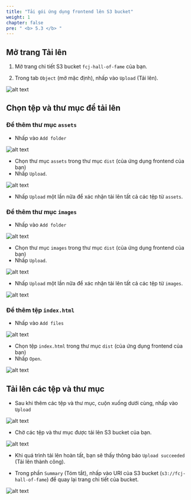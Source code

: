 ```yaml
---
title: "Tải gói ứng dụng frontend lên S3 bucket"
weight: 1
chapter: false
pre: " <b> 5.3 </b> "
---
```


## Mở trang Tải lên

1. Mở trang chi tiết S3 bucket `fcj-hall-of-fame` của bạn.

2. Trong tab `Object` (mở mặc định), nhấp vào `Upload` (Tải lên).

![alt text](/images/workshop-3/s3--upload-objects.jpg)

## Chọn tệp và thư mục để tải lên

### Để thêm thư mục `assets`

- Nhấp vào `Add folder`

![alt text](/images/workshop-3/s3--upload-objects--add-folder.jpg)

- Chọn thư mục `assets` trong thư mục `dist` (của ứng dụng frontend của bạn)
- Nhấp `Upload`.

![alt text](/images/workshop-3/s3--upload-objects--upload-folder-assets.png)

- Nhấp `Upload` một lần nữa để xác nhận tải lên tất cả các tệp từ `assets`.

### Để thêm thư mục `images`

- Nhấp vào `Add folder`

![alt text](/images/workshop-3/s3--upload-objects--upload-folder-images.png)

- Chọn thư mục `images` trong thư mục `dist` (của ứng dụng frontend của bạn)
- Nhấp `Upload`.

![alt text](/images/workshop-3/s3--upload-objects--upload-folder-images-select.png)

- Nhấp `Upload` một lần nữa để xác nhận tải lên tất cả các tệp từ `images`.

![alt text](/images/workshop-3/s3--upload-objects--upload-folder-images-confirm.png)

### Để thêm tệp `index.html`

- Nhấp vào `Add files`

![alt text](/images/workshop-3/s3--upload-objects--upload-file-index.png)

- Chọn tệp `index.html` trong thư mục `dist` (của ứng dụng frontend của bạn)
- Nhấp `Open`.

![alt text](/images/workshop-3/s3--upload-objects--upload-file-index-confirm.png)

## Tải lên các tệp và thư mục

- Sau khi thêm các tệp và thư mục, cuộn xuống dưới cùng, nhấp vào `Upload`

![alt text](/images/workshop-3/s3--upload-objects--upload--confirm.png)

- Chờ các tệp và thư mục được tải lên S3 bucket của bạn.

![alt text](/images/workshop-3/s3--upload-objects--upload--progress.jpg)

- Khi quá trình tải lên hoàn tất, bạn sẽ thấy thông báo `Upload succeeded` (Tải lên thành công).

- Trong phần `Summary` (Tóm tắt), nhấp vào URI của S3 bucket (`s3://fcj-hall-of-fame`) để quay lại trang chi tiết của bucket.

![alt text](/images/workshop-3/s3--upload-objects--upload--status.jpg)
